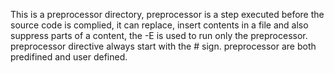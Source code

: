 This is a preprocessor directory, preprocessor is a step executed before the source code is complied, it can replace, insert contents in  a file and also suppress parts of a content, the -E is used to run only the preprocessor. preprocessor directive always start with the # sign. preprocessor are both predifined and user defined.
